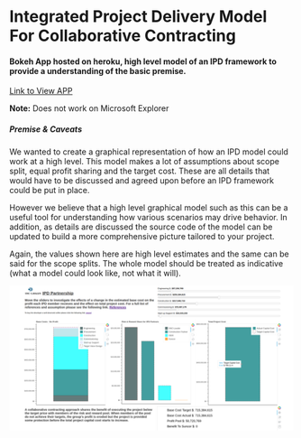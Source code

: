 # Integrated Project Delivery Model For Collaborative Contracting
#### Bokeh App hosted on heroku, high level model of an IPD framework to provide a understanding of the basic premise.

[Link to View APP](https://collaborative-contracting.herokuapp.com/IPD_app)

**Note:** Does not work on Microsoft Explorer

##### Premise & Caveats
We wanted to create a graphical representation of how an IPD model could work at a high level. This model makes a lot of assumptions about scope split, equal profit sharing and the target cost. These are all details that would have to be discussed and agreed upon before an IPD framework could be put in place.

However we believe that a high level graphical model such as this can be a useful tool for understanding how various scenarios may drive behavior. In addition, as details are discussed the source code of the model can be updated to build a more comprehensive picture tailored to your project.

Again, the values shown here are high level estimates and the same can be said for the scope splits. The whole model should be treated as indicative (what a model could look like, not what it will).

[App]: ./image.png "App"


![alt text][App]
